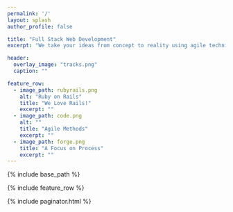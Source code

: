 ```yaml
---
permalink: '/'
layout: splash
author_profile: false

title: "Full Stack Web Development"
excerpt: "We take your ideas from concept to reality using agile techniques and Ruby on Rails."

header:
  overlay_image: "tracks.png"
  caption: ""

feature_row:
  - image_path: rubyrails.png 
    alt: "Ruby on Rails"
    title: "We Love Rails!"
    excerpt: ""
  - image_path: code.png
    alt: ""
    title: "Agile Methods"
    excerpt: ""
  - image_path: forge.png
    title: "A Focus on Process"
    excerpt: ""
---
```


{% include base_path %}

{% include feature_row %}

{% include paginator.html %}

